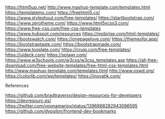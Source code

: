 https://html5up.net/
<PostResource
    image=""
    url=""
    title=""
    description=""
  />
http://www.mashup-template.com/templates.html
<PostResource
    image=""
    url=""
    title=""
    description=""
  />
https://templatemo.com/
<PostResource
    image=""
    url=""
    title=""
    description=""
  />
https://freehtml5.co/
<PostResource
    image=""
    url=""
    title=""
    description=""
  />
https://www.styleshout.com/free-templates/
<PostResource
    image=""
    url=""
    title=""
    description=""
  />
https://startbootstrap.com/
<PostResource
    image=""
    url=""
    title=""
    description=""
  />
https://www.zerotheme.com/
<PostResource
    image=""
    url=""
    title=""
    description=""
  />
https://www.html5xcss3.com/
<PostResource
    image=""
    url=""
    title=""
    description=""
  />
https://www.free-css.com/free-css-templates
<PostResource
    image=""
    url=""
    title=""
    description=""
  />
https://www.hubspot.com/resources
https://mobirise.com/html-templates/
https://bootswatch.com/
https://onepagelove.com/
https://themesfor.app/
https://bootstraptaste.com/
https://bootstrapmade.com/
https://www.tooplate.com/
https://cruip.com/free-templates/
https://uideck.com/
https://splawr.com/
https://www.w3schools.com/w3css/w3css_templates.asp
https://all-free-download.com/free-website-templates/free-html-css-templates.html
http://www.mashup-template.com/templates.html
http://www.oswd.org/
https://colorlib.com/wp/templates/
https://inovatik.com/


References

https://github.com/bradtraversy/design-resources-for-developers
https://devresourc.es/
https://twitter.com/vponamariov/status/1396868282943086595
https://github.com/dypsilon/frontend-dev-bookmarks